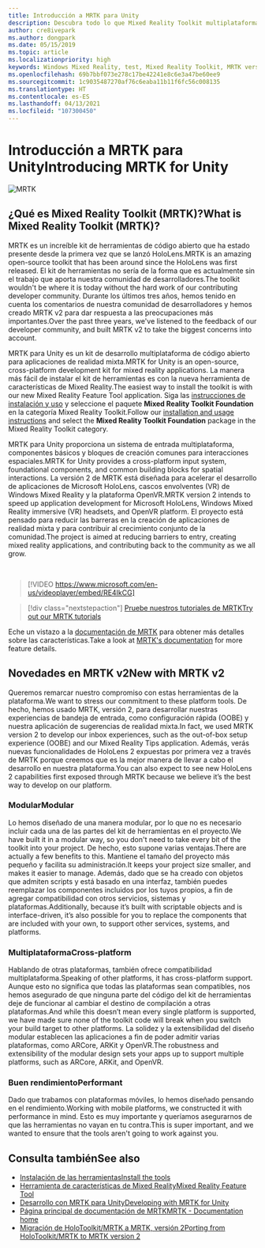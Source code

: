 ```yaml
---
title: Introducción a MRTK para Unity
description: Descubra todo lo que Mixed Reality Toolkit multiplataforma puede ofrecer a los nuevos desarrolladores de realidad mixta.
author: cre8ivepark
ms.author: dongpark
ms.date: 05/15/2019
ms.topic: article
ms.localizationpriority: high
keywords: Windows Mixed Reality, test, Mixed Reality Toolkit, MRTK version 2, MRTK, tools, SDK, HoloLens, HoloLens 2, mixed reality headset, windows mixed reality headset, virtual reality headset, cross-platform
ms.openlocfilehash: 69b7bbf073e278c17be42241e8c6e3a47be60ee9
ms.sourcegitcommit: 1c9035487270af76c6eaba11b11f6fc56c008135
ms.translationtype: HT
ms.contentlocale: es-ES
ms.lasthandoff: 04/13/2021
ms.locfileid: "107300450"
---
```

# <a name="introducing-mrtk-for-unity"></a><span data-ttu-id="056af-104">Introducción a MRTK para Unity</span><span class="sxs-lookup"><span data-stu-id="056af-104">Introducing MRTK for Unity</span></span>

![MRTK](../../design/images/MRTK_UX_Hero.png)

## <a name="what-is-mixed-reality-toolkit-mrtk"></a><span data-ttu-id="056af-106">¿Qué es Mixed Reality Toolkit (MRTK)?</span><span class="sxs-lookup"><span data-stu-id="056af-106">What is Mixed Reality Toolkit (MRTK)?</span></span>

<span data-ttu-id="056af-107">MRTK es un increíble kit de herramientas de código abierto que ha estado presente desde la primera vez que se lanzó HoloLens.</span><span class="sxs-lookup"><span data-stu-id="056af-107">MRTK is an amazing open-source toolkit that has been around since the HoloLens was first released.</span></span> <span data-ttu-id="056af-108">El kit de herramientas no sería de la forma que es actualmente sin el trabajo que aporta nuestra comunidad de desarrolladores.</span><span class="sxs-lookup"><span data-stu-id="056af-108">The toolkit wouldn't be where it is today without the hard work of our contributing developer community.</span></span> <span data-ttu-id="056af-109">Durante los últimos tres años, hemos tenido en cuenta los comentarios de nuestra comunidad de desarrolladores y hemos creado MRTK v2 para dar respuesta a las preocupaciones más importantes.</span><span class="sxs-lookup"><span data-stu-id="056af-109">Over the past three years, we've listened to the feedback of our developer community, and built MRTK v2 to take the biggest concerns into account.</span></span>  

<span data-ttu-id="056af-110">MRTK para Unity es un kit de desarrollo multiplataforma de código abierto para aplicaciones de realidad mixta.</span><span class="sxs-lookup"><span data-stu-id="056af-110">MRTK for Unity is an open-source, cross-platform development kit for mixed reality applications.</span></span> <span data-ttu-id="056af-111">La manera más fácil de instalar el kit de herramientas es con la nueva herramienta de características de Mixed Reality.</span><span class="sxs-lookup"><span data-stu-id="056af-111">The easiest way to install the toolkit is with our new Mixed Reality Feature Tool application.</span></span> <span data-ttu-id="056af-112">Siga las [instrucciones de instalación y uso](welcome-to-mr-feature-tool.md) y seleccione el paquete **Mixed Reality Toolkit Foundation** en la categoría Mixed Reality Toolkit.</span><span class="sxs-lookup"><span data-stu-id="056af-112">Follow our [installation and usage instructions](welcome-to-mr-feature-tool.md) and select the **Mixed Reality Toolkit Foundation** package in the Mixed Reality Toolkit category.</span></span>

<span data-ttu-id="056af-113">MRTK para Unity proporciona un sistema de entrada multiplataforma, componentes básicos y bloques de creación comunes para interacciones espaciales.</span><span class="sxs-lookup"><span data-stu-id="056af-113">MRTK for Unity provides a cross-platform input system, foundational components, and common building blocks for spatial interactions.</span></span> <span data-ttu-id="056af-114">La versión 2 de MRTK está diseñada para acelerar el desarrollo de aplicaciones de Microsoft HoloLens, cascos envolventes (VR) de Windows Mixed Reality y la plataforma OpenVR.</span><span class="sxs-lookup"><span data-stu-id="056af-114">MRTK version 2 intends to speed up application development for Microsoft HoloLens, Windows Mixed Reality immersive (VR) headsets, and OpenVR platform.</span></span> <span data-ttu-id="056af-115">El proyecto está pensado para reducir las barreras en la creación de aplicaciones de realidad mixta y para contribuir al crecimiento conjunto de la comunidad.</span><span class="sxs-lookup"><span data-stu-id="056af-115">The project is aimed at reducing barriers to entry, creating mixed reality applications, and contributing back to the community as we all grow.</span></span>

<br>

> [!VIDEO https://www.microsoft.com/en-us/videoplayer/embed/RE4IkCG]

> [!div class="nextstepaction"]
> [<span data-ttu-id="056af-116">Pruebe nuestros tutoriales de MRTK</span><span class="sxs-lookup"><span data-stu-id="056af-116">Try out our MRTK tutorials</span></span>](tutorials/mr-learning-base-01.md)

<span data-ttu-id="056af-117">Eche un vistazo a la [documentación de MRTK](/windows/mixed-reality/mrtk-unity) para obtener más detalles sobre las características.</span><span class="sxs-lookup"><span data-stu-id="056af-117">Take a look at [MRTK's documentation](/windows/mixed-reality/mrtk-unity) for more feature details.</span></span>

## <a name="new-with-mrtk-v2"></a><span data-ttu-id="056af-118">Novedades en MRTK v2</span><span class="sxs-lookup"><span data-stu-id="056af-118">New with MRTK v2</span></span>

<span data-ttu-id="056af-119">Queremos remarcar nuestro compromiso con estas herramientas de la plataforma.</span><span class="sxs-lookup"><span data-stu-id="056af-119">We want to stress our commitment to these platform tools.</span></span>  <span data-ttu-id="056af-120">De hecho, hemos usado MRTK, versión 2, para desarrollar nuestras experiencias de bandeja de entrada, como configuración rápida (OOBE) y nuestra aplicación de sugerencias de realidad mixta.</span><span class="sxs-lookup"><span data-stu-id="056af-120">In fact, we used MRTK version 2 to develop our inbox experiences, such as the out-of-box setup experience (OOBE) and our Mixed Reality Tips application.</span></span> <span data-ttu-id="056af-121">Además, verás nuevas funcionalidades de HoloLens 2 expuestas por primera vez a través de MRTK porque creemos que es la mejor manera de llevar a cabo el desarrollo en nuestra plataforma.</span><span class="sxs-lookup"><span data-stu-id="056af-121">You can also expect to see new HoloLens 2 capabilities first exposed through MRTK because we believe it’s the best way to develop on our platform.</span></span>

### <a name="modular"></a><span data-ttu-id="056af-122">Modular</span><span class="sxs-lookup"><span data-stu-id="056af-122">Modular</span></span>

<span data-ttu-id="056af-123">Lo hemos diseñado de una manera modular, por lo que no es necesario incluir cada una de las partes del kit de herramientas en el proyecto.</span><span class="sxs-lookup"><span data-stu-id="056af-123">We have built it in a modular way, so you don't need to take every bit of the toolkit into your project.</span></span>  <span data-ttu-id="056af-124">De hecho, esto supone varias ventajas.</span><span class="sxs-lookup"><span data-stu-id="056af-124">There are actually a few benefits to this.</span></span>  <span data-ttu-id="056af-125">Mantiene el tamaño del proyecto más pequeño y facilita su administración.</span><span class="sxs-lookup"><span data-stu-id="056af-125">It keeps your project size smaller, and makes it easier to manage.</span></span>  <span data-ttu-id="056af-126">Además, dado que se ha creado con objetos que admiten scripts y está basado en una interfaz, también puedes reemplazar los componentes incluidos por los tuyos propios, a fin de agregar compatibilidad con otros servicios, sistemas y plataformas.</span><span class="sxs-lookup"><span data-stu-id="056af-126">Additionally, because it’s built with scriptable objects and is interface-driven, it’s also possible for you to replace the components that are included with your own, to support other services, systems, and platforms.</span></span>

### <a name="cross-platform"></a><span data-ttu-id="056af-127">Multiplataforma</span><span class="sxs-lookup"><span data-stu-id="056af-127">Cross-platform</span></span>

<span data-ttu-id="056af-128">Hablando de otras plataformas, también ofrece compatibilidad multiplataforma.</span><span class="sxs-lookup"><span data-stu-id="056af-128">Speaking of other platforms, it has cross-platform support.</span></span>  <span data-ttu-id="056af-129">Aunque esto no significa que todas las plataformas sean compatibles, nos hemos asegurado de que ninguna parte del código del kit de herramientas deje de funcionar al cambiar el destino de compilación a otras plataformas.</span><span class="sxs-lookup"><span data-stu-id="056af-129">And while this doesn’t mean every single platform is supported, we have made sure none of the toolkit code will break when you switch your build target to other platforms.</span></span>  <span data-ttu-id="056af-130">La solidez y la extensibilidad del diseño modular establecen las aplicaciones a fin de poder admitir varias plataformas, como ARCore, ARKit y OpenVR.</span><span class="sxs-lookup"><span data-stu-id="056af-130">The robustness and extensibility of the modular design sets your apps up to support multiple platforms, such as ARCore, ARKit, and OpenVR.</span></span>

### <a name="performant"></a><span data-ttu-id="056af-131">Buen rendimiento</span><span class="sxs-lookup"><span data-stu-id="056af-131">Performant</span></span>

<span data-ttu-id="056af-132">Dado que trabamos con plataformas móviles, lo hemos diseñado pensando en el rendimiento.</span><span class="sxs-lookup"><span data-stu-id="056af-132">Working with mobile platforms, we constructed it with performance in mind.</span></span>  <span data-ttu-id="056af-133">Esto es muy importante y queríamos asegurarnos de que las herramientas no vayan en tu contra.</span><span class="sxs-lookup"><span data-stu-id="056af-133">This is super important, and we wanted to ensure that the tools aren't going to work against you.</span></span>

## <a name="see-also"></a><span data-ttu-id="056af-134">Consulta también</span><span class="sxs-lookup"><span data-stu-id="056af-134">See also</span></span>

* [<span data-ttu-id="056af-135">Instalación de las herramientas</span><span class="sxs-lookup"><span data-stu-id="056af-135">Install the tools</span></span>](../install-the-tools.md)
* [<span data-ttu-id="056af-136">Herramienta de características de Mixed Reality</span><span class="sxs-lookup"><span data-stu-id="056af-136">Mixed Reality Feature Tool</span></span>](welcome-to-mr-feature-tool.md)
* [<span data-ttu-id="056af-137">Desarrollo con MRTK para Unity</span><span class="sxs-lookup"><span data-stu-id="056af-137">Developing with MRTK for Unity</span></span>](unity-development-overview.md)
* [<span data-ttu-id="056af-138">Página principal de documentación de MRTK</span><span class="sxs-lookup"><span data-stu-id="056af-138">MRTK - Documentation home</span></span>](/windows/mixed-reality/mrtk-unity/)
* [<span data-ttu-id="056af-139">Migración de HoloToolkit/MRTK a MRTK, versión 2</span><span class="sxs-lookup"><span data-stu-id="056af-139">Porting from HoloToolkit/MRTK to MRTK version 2</span></span>](/windows/mixed-reality/mrtk-unity/updates-deployment/htk-to-mrtk-porting-guide)

